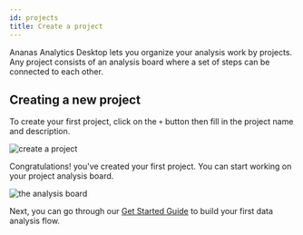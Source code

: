 ```yaml
---
id: projects
title: Create a project
---
```


Ananas Analytics Desktop lets you organize your analysis work by projects. Any project consists of an analysis board where a set of steps can be connected to each other. 

## Creating a new project

To create your first project, click on the `+` button then fill in the project name and description.

![create a project](assets/create_project.png)

Congratulations! you've created your first project. You can start working on your project analysis board.

![the analysis board](assets/analysis_board.png)

Next, you can go through our [Get Started Guide](getting-started) to build your first data analysis flow.
